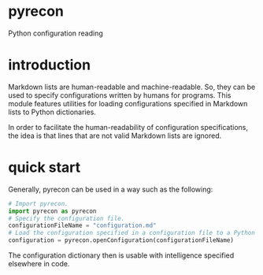 # pyrecon

Python configuration reading

# introduction

Markdown lists are human-readable and machine-readable. So, they can be used to specify configurations written by humans for programs. This module features utilities for loading configurations specified in Markdown lists to Python dictionaries.

In order to facilitate the human-readability of configuration specifications, the idea is that lines that are not valid Markdown lists are ignored.

# quick start

Generally, pyrecon can be used in a way such as the following:

```python
# Import pyrecon.
import pyrecon as pyrecon
# Specify the configuration file.
configurationFileName = "configuration.md"
# Load the configuration specified in a configuration file to a Python dictionary.
configuration = pyrecon.openConfiguration(configurationFileName)
```

The configuration dictionary then is usable with intelligence specified elsewhere in code.
